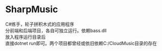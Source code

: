 # SharpMusic
C#练手，轮子拼积木式的应用程序  
分前端和后端项目，各自可独立运行。依赖bass.dll  
放入程序运行目录后  
直接dotnet run即可。两个项目都曾经或依旧依赖C:/CloudMusic目录的存在
